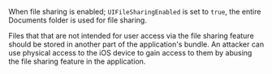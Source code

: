 When file sharing is enabled; `UIFileSharingEnabled` is set to `true`, the entire Documents folder is used for file
sharing.

Files that that are not intended for user access via the file sharing feature should be stored in another part of the
application's bundle.
An attacker can use physical access to the iOS device to gain access to them by abusing the file sharing feature in the
application.
